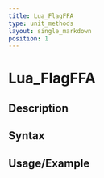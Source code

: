 ```yaml
---
title: Lua_FlagFFA
type: unit_methods
layout: single_markdown
position: 1
---
```


# Lua_FlagFFA

## Description

## Syntax

## Usage/Example


